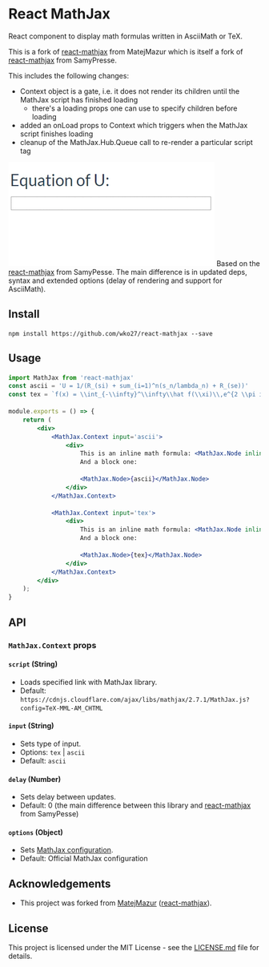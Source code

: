 # React MathJax

React component to display math formulas written in AsciiMath or TeX.

This is a fork of [react-mathjax](https://github.com/MatejMazur/react-mathjax) from MatejMazur which is itself a fork of [react-mathjax](https://github.com/SamyPesse/react-mathjax) from SamyPresse.

This includes the following changes:
* Context object is a gate, i.e. it does not render its children until the MathJax script has finished loading
  * there's a loading props one can use to specify children before loading
* added an onLoad props to Context which triggers when the MathJax script finishes loading
* cleanup of the MathJax.Hub.Queue call to re-render a particular script tag

![Example of usage](/example.gif)
Based on the [react-mathjax](https://github.com/SamyPesse/react-mathjax) from SamyPesse. The main difference is in updated deps, syntax and extended options (delay of rendering and support for AsciiMath).

## Install
```
npm install https://github.com/wko27/react-mathjax --save
```

## Usage
```jsx
import MathJax from 'react-mathjax'
const ascii = 'U = 1/(R_(si) + sum_(i=1)^n(s_n/lambda_n) + R_(se))'
const tex = `f(x) = \\int_{-\\infty}^\\infty\\hat f(\\xi)\\,e^{2 \\pi i \\xi x}\\,d\\xi`

module.exports = () => {
    return (
        <div>
            <MathJax.Context input='ascii'>
                <div>
                    This is an inline math formula: <MathJax.Node inline>{'a = b'}</MathJax.Node>
                    And a block one:

                    <MathJax.Node>{ascii}</MathJax.Node>
                </div>
            </MathJax.Context>

            <MathJax.Context input='tex'>
                <div>
                    This is an inline math formula: <MathJax.Node inline>{'a = b'}</MathJax.Node>
                    And a block one:

                    <MathJax.Node>{tex}</MathJax.Node>
                </div>
            </MathJax.Context>
        </div>
    );
}
```

## API

### `MathJax.Context` props

#### `script` (String)
- Loads specified link with MathJax library.
- Default: `https://cdnjs.cloudflare.com/ajax/libs/mathjax/2.7.1/MathJax.js?config=TeX-MML-AM_CHTML`

#### `input` (String)
- Sets type of input.
- Options: `tex` | `ascii`
- Default: `ascii`

#### `delay` (Number)
- Sets delay between updates.
- Default: 0 (the main difference between this library and [react-mathjax](https://github.com/SamyPesse/react-mathjax) from SamyPesse)

#### `options` (Object)
- Sets [MathJax configuration](http://docs.mathjax.org/en/latest/options/index.html?highlight=hub.config#configuration-objects). 
- Default: Official MathJax configuration

## Acknowledgements
- This project was forked from [MatejMazur](https://github.com/MatejMazur) ([react-mathjax](https://github.com/MatejMazur/react-mathjax)).

## License
This project is licensed under the MIT License - see the [LICENSE.md](LICENSE.md) file for details.
